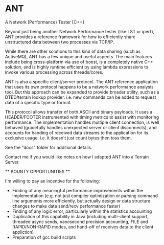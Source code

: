 # ANT
A Network (Performance) Tester [C++]

Beyond just being another Network Performance tester (like LST or iperf), ANT provides a reference
framework for how to efficiently share unstructured data between two processes via TCP/IP.

While there are other solutions to this kind of data sharing (such as ActiveMQ),  ANT has a few unique
and useful aspects.  The main features include being cross-platform via use of boost, is a completely native C++ solution,
and is highly runtime efficient by using lambda expressions to invoke various processing across threads/cores.

ANT is also a specific client/server protocol.  The ANT reference application that uses its own protocol happens
to be a network performance analysis tool.  But this approach can be expanded to provide broader
utility, such as a DTED/terrain lookup provider.  i.e. new commands can be added to request data of a 
specific type or format.

This protocol allows transfer of both ASCII and binary payloads.  It uses a HEADER/FOOTER instrumented 
with timing metrics to assist with monitoring performance.  The implementation handles multiple client connection, 
is well behaved (gracefully handles unexpected server or client disconnects), and accounts for handing of 
received data streams to the application for its exclusive usage.  i.e. it doesn't just count bytes then toss them.

See the "docs" folder for additional details.

Contact me if you would like notes on how I adapted ANT into a Terrain Server.

** BOUNTY OPPORTUNITIES **

I'm willing to pay an incentive for the following:
- Finding of any meaningful performance improvements within the implementation (e.g. not just compiler optimization or parsing command line
arguments more efficiently, but actually design or data structure changes to make data send/recv performance faster)
- Finding of any logic error, particularly within the statistics accounting
- Duplication of this capability in Java (including multi-client support, threaded async sends, nanosecond
precision accounting, FILE and RAPID/NON-RAPID modes, and hand-off of receives data to the client appliction)
- Preparation of gcc build scripts

